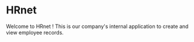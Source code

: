 # HRnet
Welcome to HRnet ! This is our company's internal application to create and view employee records.

